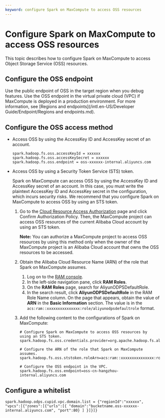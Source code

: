 ```yaml
---
keyword: configure Spark on MaxCompute to access OSS resources
---
```


# Configure Spark on MaxCompute to access OSS resources

This topic describes how to configure Spark on MaxCompute to access Object Storage Service \(OSS\) resources.

## Configure the OSS endpoint

Use the public endpoint of OSS in the target region when you debug features. Use the OSS endpoint in the virtual private cloud \(VPC\) if MaxCompute is deployed in a production environment. For more information, see [Regions and endpoints](/intl.en-US/Developer Guide/Endpoint/Regions and endpoints.md).

## Configure the OSS access method

-   Access OSS by using the AccessKey ID and AccessKey secret of an account.

    ```
    spark.hadoop.fs.oss.accessKeyId = xxxxxx
    spark.hadoop.fs.oss.accessKeySecret = xxxxxx
    spark.hadoop.fs.oss.endpoint = oss-xxxxxx-internal.aliyuncs.com
    ```

-   Access OSS by using a Security Token Service \(STS\) token.

    Spark on MaxCompute can access OSS by using the AccessKey ID and AccessKey secret of an account. In this case, you must write the plaintext AccessKey ID and AccessKey secret in the configuration, which incurs security risks. We recommend that you configure Spark on MaxCompute to access OSS by using an STS token.

    1.  Go to the [Cloud Resource Access Authorization](https://ram.console.aliyun.com/?spm=a2c4g.11186623.2.9.3bf06a064lrBYN#/role/authorize?request=%7B%22Requests%22:%20%7B%22request1%22:%20%7B%22RoleName%22:%20%22AliyunODPSDefaultRole%22,%20%22TemplateId%22:%20%22DefaultRole%22%7D%7D,%20%22ReturnUrl%22:%20%22https:%2F%2Fram.console.aliyun.com%2F%22,%20%22Service%22:%20%22ODPS%22%7D) page and click Confirm Authorization Policy. Then, the MaxCompute project can access OSS resources of the current Alibaba Cloud account by using an STS token.

        **Note:** You can authorize a MaxCompute project to access OSS resources by using this method only when the owner of the MaxCompute project is an Alibaba Cloud account that owns the OSS resources to be accessed.

    2.  Obtain the Alibaba Cloud Resource Name \(ARN\) of the role that Spark on MaxCompute assumes.
        1.  Log on to the [RAM console](https://ram.console.aliyun.com/).
        2.  In the left-side navigation pane, click **RAM Roles**.
        3.  On the **RAM Roles** page, search for AliyunODPSDefaultRole.
        4.  In the search result, click **AliyunODPSDefaultRole** in the RAM Role Name column. On the page that appears, obtain the value of **ARN** in the **Basic Information** section. The value is in the `acs:ram::xxxxxxxxxxxxxxx:role/aliyunodpsdefaultrole` format.
    3.  Add the following content to the configurations of Spark on MaxCompute:

        ```
        # Configure Spark on MaxCompute to access OSS resources by using an STS token.
        spark.hadoop.fs.oss.credentials.provider=org.apache.hadoop.fs.aliyun.oss.AliyunStsTokenCredentialsProvider
        
        # Configure the ARN of the role that Spark on MaxCompute assumes.
        spark.hadoop.fs.oss.ststoken.roleArn=acs:ram::xxxxxxxxxxxxxxx:role/aliyunodpsdefaultrole
        
        # Configure the OSS endpoint in the VPC.
        spark.hadoop.fs.oss.endpoint=oss-cn-hangzhou-internal.aliyuncs.com
        ```


## Configure a whitelist

```
spark.hadoop.odps.cupid.vpc.domain.list = {"regionId":"xxxxxx", "vpcs":[{"zones":[{"urls":[{ "domain":"bucketname.oss-xxxxxx-internal.aliyuncs.com", "port":80} ] }]}]}
```

